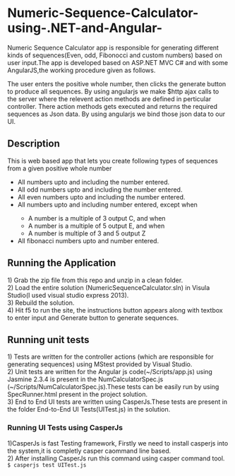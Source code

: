# Numeric-Sequence-Calculator-using-.NET-and-Angular-
Numeric Sequence Calculator app is responsible for generating different kinds of sequences(Even, odd, Fibonocci and custom numbers) based on user input.The app is developed based on ASP.NET MVC C# and with some AngularJS,the working procedure given as follows.
<p>The user enters the positive whole number, then clicks the generate button to produce all sequences.
By using angularjs we make $http ajax calls to the server where the relevent action methods are defined in perticular controller.
There action methods gets executed and returns the required sequences as Json data. By using angularjs we bind those json data to our UI.</p>
<h2>Description</h2>
This is web based app that lets you create following types of sequences from a given positive whole number  
 <ul><li>All numbers upto and including the number entered.</li>  
 <li>All odd numbers upto and including the number entered.</li>  
 <li>All even numbers upto and including the number entered.</li>  
 <li> All numbers upto and including number entered, except when</li>  
      <ul><li>A number is a multiple of 3 output C, and when</li>  
         <li>A number is a multiple of 5 output E, and when</li>  
         <li>A number is multiple of 3 and 5 output Z</li></ul>  
 <li>All fibonacci numbers upto and number entered.</li></ul>  
<h2>Running the Application</h2>
1) Grab the zip file from this repo and unzip in a clean folder.<br/>
2) Load the entire solution (NumericSequenceCalculator.sln) in Visula Studio(I used visual studio express 2013).<br/>
3) Rebuild the solution.<br/>
4) Hit f5 to run the site, the instructions button appears along with textbox to enter input and Generate button to generate sequences.
<h2>Running unit tests</h2>
1) Tests are written for the controller actions (which are responsible for generating sequences) using MStest provided by Visual Studio.<br/>
2) Unit tests are written for the Angular js code(~/Scripts/app.js) using Jasmine 2.3.4 is present in the NumCalculatorSpec.js (~/Scripts/NumCalculatorSpec.js).These tests can be easily run by using SpecRunner.html present in the project solution.<br/>
3) End to End UI tests are written using CasperJs.These tests are present in the folder End-to-End UI Tests(UITest.js) in the solution.<br/>
<h3>Running UI Tests using CasperJs</h3>
 1)CasperJs is fast Testing framework, Firstly we need to install casperjs into the system,it is completly casper caommand line based.<br/>
 2) After installing CasperJs run this command using casper command tool.<br/>
 <code>$ casperjs test UITest.js</code>

